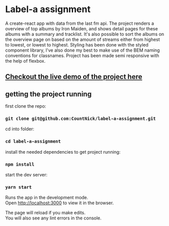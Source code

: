 # Label-a assignment

A create-react app with data from the last fm api. The project renders a overview of top albums by Iron Maiden, and shows detail pages for these albums with a summary and tracklist. It's also possible to sort the albums on the overview page on based on the amount of streams either from highest to lowest, or lowest to highest. Styling has been done with the styled component library, I've also done my best to make use of the BEM naming conventions for classnames. Project has been made semi responsive with the help of flexbox.

## [Checkout the live demo of the project here](link)

## getting the project running

first clone the repo:

### `git clone git@github.com:CountNick/label-a-assignment.git`

cd into folder:

### `cd label-a-assignment`

install the needed dependencies to get project running:

### `npm install`

start the dev server:

### `yarn start`

Runs the app in the development mode.\
Open [http://localhost:3000](http://localhost:3000) to view it in the browser.

The page will reload if you make edits.\
You will also see any lint errors in the console.